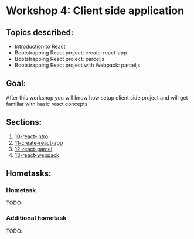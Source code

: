 # Workshop 4: Client side application

## Topics described:

- Introduction to React
- Bootstrapping React project: create-react-app
- Bootstrapping React project: parceljs
- Bootstrapping React project with Webpack: parceljs


## Goal:

After this workshop you will know how setup client side project and
will get familiar with basic react concepts

## Sections:

1. [10-react-intro](10-react-intro/10-react-intro.md)
2. [11-create-react-app](11-create-react-app/11-create-react-app.md)
3. [12-react-parcel](12-react-parcel/12-react-parcel.md)
4. [13-react-webpack](13-react-webpack/13-react-webpack.md)

## Hometasks:

### Hometask
TODO:

### Additional hometask
TODO: